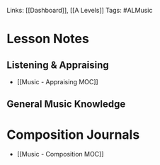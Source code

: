 Links: [[Dashboard]], [[A Levels]]
Tags: #ALMusic
# Lesson Notes
## Listening & Appraising
- [[Music - Appraising MOC]]
## General Music Knowledge
# Composition Journals
- [[Music - Composition MOC]]
